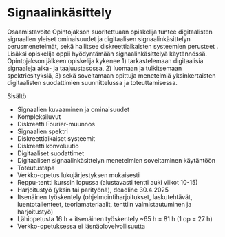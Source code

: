 # Signaalinkäsittely

Osaamistavoite
Opintojakson suoritettuaan opiskelija tuntee digitaalisten signaalien yleiset ominaisuudet ja digitaalisen signaalinkäsittelyn perusmenetelmät, sekä hallitsee diskreettiaikaisten systeemien perusteet . Lisäksi opiskelija oppii hyödyntämään signaalinkäsittelyä käytännössä. Opintojakson jälkeen opiskelija kykenee 1) tarkastelemaan digitaalisia signaaleja aika- ja taajuustasossa, 2) luomaan ja tulkitsemaan spektriesityksiä, 3) sekä soveltamaan opittuja menetelmiä yksinkertaisten digitaalisten suodattimien suunnittelussa ja toteuttamisessa.

Sisältö
- Signaalien kuvaaminen ja ominaisuudet
- Kompleksiluvut
- Diskreetti Fourier-muunnos 
- Signaalien spektri
- Diskreettiaikaiset systeemit
- Diskreetti konvoluutio
- Digitaaliset suodattimet
- Digitaalisen signaalinkäsittelyn menetelmien soveltaminen käytäntöön
- Toteutustapa
- Verkko-opetus lukujärjestyksen mukaisesti
- Reppu-tentti kurssin lopussa (alustavasti tentti auki viikot 10-15)
- Harjoitustyö (yksin tai parityönä), deadline 30.4.2025
- Itsenäinen työskentely (ohjelmointiharjoitukset, laskutehtävät, luentotallenteet, teoriamateriaalit, tenttiin valmistautuminen ja harjoitustyö)
- Lähiopetusta 16 h + itsenäinen työskentely ~65 h = 81 h (1 op = 27 h)
- Verkko-opetuksessa ei läsnäolovelvollisuutta
